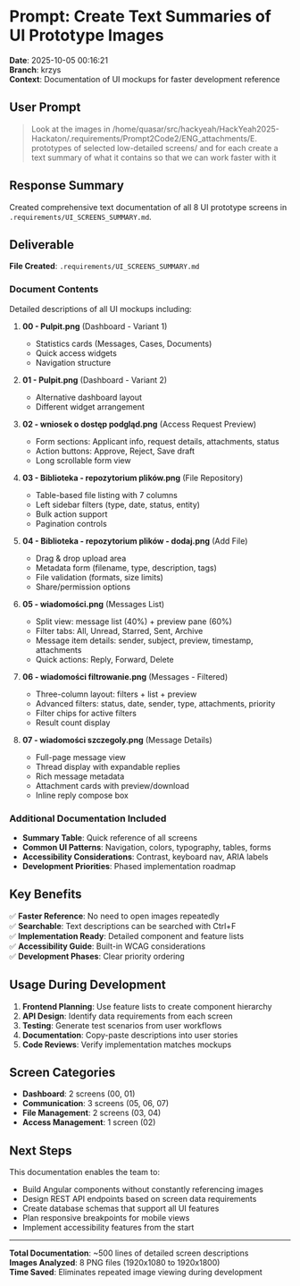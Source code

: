 # Prompt: Create Text Summaries of UI Prototype Images

**Date**: 2025-10-05 00:16:21  
**Branch**: krzys  
**Context**: Documentation of UI mockups for faster development reference

## User Prompt

> Look at the images in /home/quasar/src/hackyeah/HackYeah2025-Hackaton/.requirements/Prompt2Code2/ENG_attachments/E. prototypes of selected low-detailed screens/ and for each create a text summary of what it contains so that we can work faster with it

## Response Summary

Created comprehensive text documentation of all 8 UI prototype screens in `.requirements/UI_SCREENS_SUMMARY.md`.

## Deliverable

**File Created**: `.requirements/UI_SCREENS_SUMMARY.md`

### Document Contents

Detailed descriptions of all UI mockups including:

1. **00 - Pulpit.png** (Dashboard - Variant 1)
   - Statistics cards (Messages, Cases, Documents)
   - Quick access widgets
   - Navigation structure

2. **01 - Pulpit.png** (Dashboard - Variant 2)
   - Alternative dashboard layout
   - Different widget arrangement

3. **02 - wniosek o dostęp podgląd.png** (Access Request Preview)
   - Form sections: Applicant info, request details, attachments, status
   - Action buttons: Approve, Reject, Save draft
   - Long scrollable form view

4. **03 - Biblioteka - repozytorium plików.png** (File Repository)
   - Table-based file listing with 7 columns
   - Left sidebar filters (type, date, status, entity)
   - Bulk action support
   - Pagination controls

5. **04 - Biblioteka - repozytorium plików - dodaj.png** (Add File)
   - Drag & drop upload area
   - Metadata form (filename, type, description, tags)
   - File validation (formats, size limits)
   - Share/permission options

6. **05 - wiadomości.png** (Messages List)
   - Split view: message list (40%) + preview pane (60%)
   - Filter tabs: All, Unread, Starred, Sent, Archive
   - Message item details: sender, subject, preview, timestamp, attachments
   - Quick actions: Reply, Forward, Delete

7. **06 - wiadomości filtrowanie.png** (Messages - Filtered)
   - Three-column layout: filters + list + preview
   - Advanced filters: status, date, sender, type, attachments, priority
   - Filter chips for active filters
   - Result count display

8. **07 - wiadomości szczegoly.png** (Message Details)
   - Full-page message view
   - Thread display with expandable replies
   - Rich message metadata
   - Attachment cards with preview/download
   - Inline reply compose box

### Additional Documentation Included

- **Summary Table**: Quick reference of all screens
- **Common UI Patterns**: Navigation, colors, typography, tables, forms
- **Accessibility Considerations**: Contrast, keyboard nav, ARIA labels
- **Development Priorities**: Phased implementation roadmap

## Key Benefits

✅ **Faster Reference**: No need to open images repeatedly  
✅ **Searchable**: Text descriptions can be searched with Ctrl+F  
✅ **Implementation Ready**: Detailed component and feature lists  
✅ **Accessibility Guide**: Built-in WCAG considerations  
✅ **Development Phases**: Clear priority ordering  

## Usage During Development

1. **Frontend Planning**: Use feature lists to create component hierarchy
2. **API Design**: Identify data requirements from each screen
3. **Testing**: Generate test scenarios from user workflows
4. **Documentation**: Copy-paste descriptions into user stories
5. **Code Reviews**: Verify implementation matches mockups

## Screen Categories

- **Dashboard**: 2 screens (00, 01)
- **Communication**: 3 screens (05, 06, 07)
- **File Management**: 2 screens (03, 04)
- **Access Management**: 1 screen (02)

## Next Steps

This documentation enables the team to:
- Build Angular components without constantly referencing images
- Design REST API endpoints based on screen data requirements
- Create database schemas that support all UI features
- Plan responsive breakpoints for mobile views
- Implement accessibility features from the start

---

**Total Documentation**: ~500 lines of detailed screen descriptions  
**Images Analyzed**: 8 PNG files (1920x1080 to 1920x1800)  
**Time Saved**: Eliminates repeated image viewing during development
